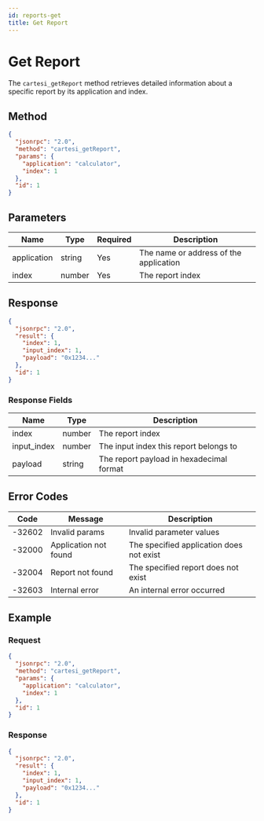 ```yaml
---
id: reports-get
title: Get Report
---
```


# Get Report

The `cartesi_getReport` method retrieves detailed information about a specific report by its application and index.

## Method

```json
{
  "jsonrpc": "2.0",
  "method": "cartesi_getReport",
  "params": {
    "application": "calculator",
    "index": 1
  },
  "id": 1
}
```

## Parameters

| Name        | Type   | Required | Description                                      |
|-------------|--------|----------|--------------------------------------------------|
| application | string | Yes      | The name or address of the application           |
| index       | number | Yes      | The report index                                 |

## Response

```json
{
  "jsonrpc": "2.0",
  "result": {
    "index": 1,
    "input_index": 1,
    "payload": "0x1234..."
  },
  "id": 1
}
```

### Response Fields

| Name        | Type   | Description                                      |
|-------------|--------|--------------------------------------------------|
| index       | number | The report index                                 |
| input_index | number | The input index this report belongs to           |
| payload     | string | The report payload in hexadecimal format         |

## Error Codes

| Code    | Message                | Description                                      |
|---------|------------------------|--------------------------------------------------|
| -32602  | Invalid params         | Invalid parameter values                         |
| -32000  | Application not found  | The specified application does not exist         |
| -32004  | Report not found       | The specified report does not exist              |
| -32603  | Internal error         | An internal error occurred                       |

## Example

### Request

```json
{
  "jsonrpc": "2.0",
  "method": "cartesi_getReport",
  "params": {
    "application": "calculator",
    "index": 1
  },
  "id": 1
}
```

### Response

```json
{
  "jsonrpc": "2.0",
  "result": {
    "index": 1,
    "input_index": 1,
    "payload": "0x1234..."
  },
  "id": 1
}
``` 
